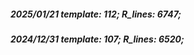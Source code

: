 ##### 2025/01/21   template: 112;   R_lines: 6747;
##### 2024/12/31   template: 107;   R_lines: 6520;
